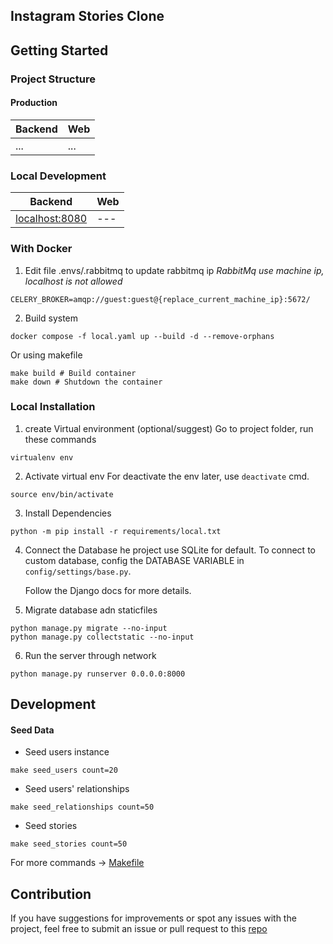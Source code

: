 ## Instagram Stories Clone

## Getting Started

### Project Structure
#### Production
| Backend | Web |
| --- | --- |
| ... | ... |

### Local Development
| Backend | Web |
| --- | --- |
| [localhost:8080](http://localhost:8080/)  | --- |

### With Docker
1. Edit file .envs/.rabbitmq to update rabbitmq ip *RabbitMq use machine ip, localhost is not allowed*
```
CELERY_BROKER=amqp://guest:guest@{replace_current_machine_ip}:5672/
```
2. Build system
```shell
docker compose -f local.yaml up --build -d --remove-orphans
```
Or using makefile
```shell
make build # Build container
make down # Shutdown the container
```

### Local Installation

1. create Virtual environment (optional/suggest)
   Go to project folder, run these commands

```
virtualenv env
```

2. Activate virtual env
   For deactivate the env later, use `deactivate` cmd.

```
source env/bin/activate
```

3. Install Dependencies

```shell
python -m pip install -r requirements/local.txt
```

4. Connect the Database
   he project use SQLite for default. To connect to custom database, config the DATABASE VARIABLE in `config/settings/base.py`.

   Follow the Django docs for more details.

5. Migrate database adn staticfiles

```shell
python manage.py migrate --no-input
python manage.py collectstatic --no-input
```

6. Run the server through network

```shell
python manage.py runserver 0.0.0.0:8000
```

## Development
#### Seed Data
- Seed users instance
```shell
make seed_users count=20
```
- Seed users' relationships
```shell
make seed_relationships count=50
```
- Seed stories
```shell
make seed_stories count=50
```

For more commands -> [Makefile](./makefile)

## Contribution
If you have suggestions for improvements or spot any issues with the project, feel free to submit an issue or pull request to this [repo](https://github.com/tonible14012002/Instagram-Stories) 
